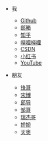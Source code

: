 <!-- _navbar.md -->

* 我
  * [Github](https://github.com/LinChentang)
  * [邮箱](z1273611131@163.com)
  * [知乎](https://www.zhihu.com/people/yu-chen-63-69-85)
  * [哔哩哔哩](https://space.bilibili.com/346629528?spm_id_from=333.1007.0.0)
  * [CSDN](https://blog.csdn.net/weixin_64266899?spm=1011.2124.3001.5343)
  * [小红书](https://www.xiaohongshu.com/user/profile/66a673f5000000001d023fdb)
  * [YouTube](https://www.youtube.com/feed/you)

* 朋友
  * [锋哥](https://github.com/Relph1119)
  * [宋博](https://github.com/KMnO4-zx)
  * [邱导](https://github.com/clorisqiu1)
  * [邹哥](https://github.com/logan-zou)
  * [瑞杰哥](https://hrjtju.github.io/)
  * [娇娇](https://github.com/Aphasia0515)
  * [天奥](https://github.com/lta155)
